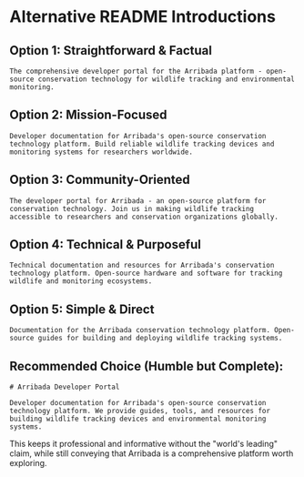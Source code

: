 # Alternative README Introductions

## Option 1: Straightforward & Factual
```
The comprehensive developer portal for the Arribada platform - open-source conservation technology for wildlife tracking and environmental monitoring.
```

## Option 2: Mission-Focused
```
Developer documentation for Arribada's open-source conservation technology platform. Build reliable wildlife tracking devices and monitoring systems for researchers worldwide.
```

## Option 3: Community-Oriented
```
The developer portal for Arribada - an open-source platform for conservation technology. Join us in making wildlife tracking accessible to researchers and conservation organizations globally.
```

## Option 4: Technical & Purposeful
```
Technical documentation and resources for Arribada's conservation technology platform. Open-source hardware and software for tracking wildlife and monitoring ecosystems.
```

## Option 5: Simple & Direct
```
Documentation for the Arribada conservation technology platform. Open-source guides for building and deploying wildlife tracking systems.
```

## Recommended Choice (Humble but Complete):
```
# Arribada Developer Portal

Developer documentation for Arribada's open-source conservation technology platform. We provide guides, tools, and resources for building wildlife tracking devices and environmental monitoring systems.
```

This keeps it professional and informative without the "world's leading" claim, while still conveying that Arribada is a comprehensive platform worth exploring.
